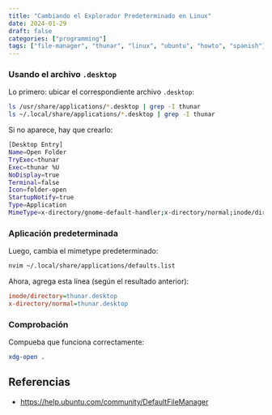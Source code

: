 ```yaml
---
title: "Cambiando el Explorador Predeterminado en Linux"
date: 2024-01-29
draft: false
categories: ["programming"]
tags: ["file-manager", "thunar", "linux", "ubuntu", "howto", "spanish"]
---
```


### Usando el archivo `.desktop`

Lo primero: ubicar el correspondiente archivo `.desktop`:

```bash
ls /usr/share/applications/*.desktop | grep -I thunar
ls ~/.local/share/applications/*.desktop | grep -I thunar
```

Si no aparece, hay que crearlo:

```bash
[Desktop Entry]
Name=Open Folder
TryExec=thunar
Exec=thunar %U
NoDisplay=true
Terminal=false
Icon=folder-open
StartupNotify=true
Type=Application
MimeType=x-directory/gnome-default-handler;x-directory/normal;inode/directory;application/x-gnome-saved-search;
```

### Aplicación predeterminada

Luego, cambia el mimetype predeterminado:

```bash
nvim ~/.local/share/applications/defaults.list
```

Ahora, agrega esta línea (según el resultado anterior):

```ini
inode/directory=thunar.desktop
x-directory/normal=thunar.desktop
```

### Comprobación

Compueba que funciona correctamente:

```bash
xdg-open .
```

## Referencias

- https://help.ubuntu.com/community/DefaultFileManager
